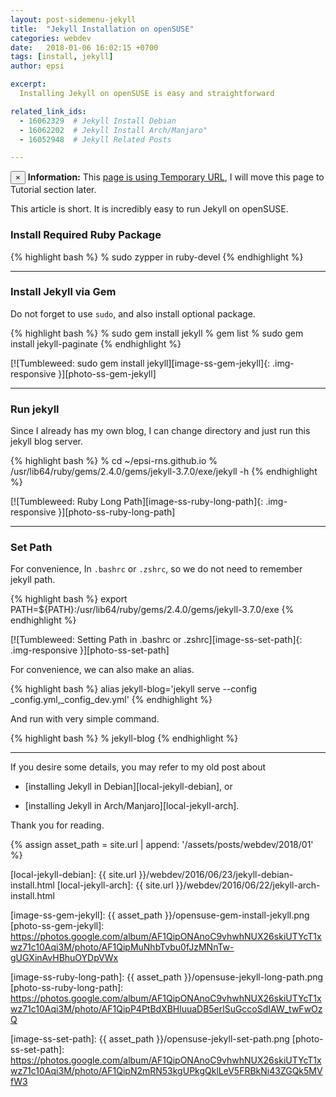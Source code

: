 ```yaml
---
layout: post-sidemenu-jekyll
title:  "Jekyll Installation on openSUSE"
categories: webdev
date:   2018-01-06 16:02:15 +0700
tags: [install, jekyll]
author: epsi

excerpt:
  Installing Jekyll on openSUSE is easy and straightforward

related_link_ids: 
  - 16062329  # Jekyll Install Debian
  - 16062202  # Jekyll Install Arch/Manjaro"
  - 16052948  # Jekyll Related Posts

---
```


<div class="alert alert-dismissible alert-info">
  <button type="button" class="close" data-dismiss="alert">&times;</button>
  <strong>Information:</strong> This <a href="#" class="alert-link">page is using Temporary URL</a>,
  I will move this page to Tutorial section later.
</div>

This article is short. It is incredibly easy to run Jekyll on openSUSE.

### Install Required Ruby Package

{% highlight bash %}
% sudo zypper in ruby-devel
{% endhighlight %}

-- -- --

### Install Jekyll via Gem

Do not forget to use <code>sudo</code>, and also install optional package.

{% highlight bash %}
% sudo gem install jekyll
% gem list
% sudo gem install jekyll-paginate
{% endhighlight %}

[![Tumbleweed: sudo gem install jekyll][image-ss-gem-jekyll]{: .img-responsive }][photo-ss-gem-jekyll]

-- -- --

### Run jekyll

Since I already has my own blog, I can change directory and just run this jekyll blog server.

{% highlight bash %}
% cd ~/epsi-rns.github.io
% /usr/lib64/ruby/gems/2.4.0/gems/jekyll-3.7.0/exe/jekyll -h 
{% endhighlight %}

[![Tumbleweed: Ruby Long Path][image-ss-ruby-long-path]{: .img-responsive }][photo-ss-ruby-long-path]

-- -- --

### Set Path

For convenience, In <code>.bashrc</code> or <code>.zshrc</code>, so we do not
need to remember jekyll path.

{% highlight bash %}
export PATH=${PATH}:/usr/lib64/ruby/gems/2.4.0/gems/jekyll-3.7.0/exe
{% endhighlight %}

[![Tumbleweed: Setting Path in .bashrc or .zshrc][image-ss-set-path]{: .img-responsive }][photo-ss-set-path]

For convenience, we can also make an alias.

{% highlight bash %}
alias jekyll-blog='jekyll serve --config _config.yml,_config_dev.yml'
{% endhighlight %}

And run with very simple command.

{% highlight bash %}
% jekyll-blog
{% endhighlight %}

-- -- --

If you desire some details, you may refer to my old post about 

*	[installing Jekyll in Debian][local-jekyll-debian], or 

*	[installing Jekyll in Arch/Manjaro][local-jekyll-arch].

Thank you for reading.

[//]: <> ( -- -- -- links below -- -- -- )

{% assign asset_path = site.url | append: '/assets/posts/webdev/2018/01' %}

[local-jekyll-debian]: {{ site.url }}/webdev/2016/06/23/jekyll-debian-install.html
[local-jekyll-arch]:   {{ site.url }}/webdev/2016/06/22/jekyll-arch-install.html

[image-ss-gem-jekyll]: {{ asset_path }}/opensuse-gem-install-jekyll.png
[photo-ss-gem-jekyll]: https://photos.google.com/album/AF1QipONAnoC9vhwhNUX26skiUTYcT1xwz71c10Aqi3M/photo/AF1QipMuNhbTvbu0fJzMNnTw-gUGXinAvHBhuOYDpVWx

[image-ss-ruby-long-path]: {{ asset_path }}/opensuse-jekyll-long-path.png
[photo-ss-ruby-long-path]: https://photos.google.com/album/AF1QipONAnoC9vhwhNUX26skiUTYcT1xwz71c10Aqi3M/photo/AF1QipP4PtBdXBHluuaDB5erlSuGccoSdIAW_twFwOzQ

[image-ss-set-path]: {{ asset_path }}/opensuse-jekyll-set-path.png
[photo-ss-set-path]: https://photos.google.com/album/AF1QipONAnoC9vhwhNUX26skiUTYcT1xwz71c10Aqi3M/photo/AF1QipN2mRN53kgUPkgQklLeV5FRBkNi43ZGQk5MVfW3
